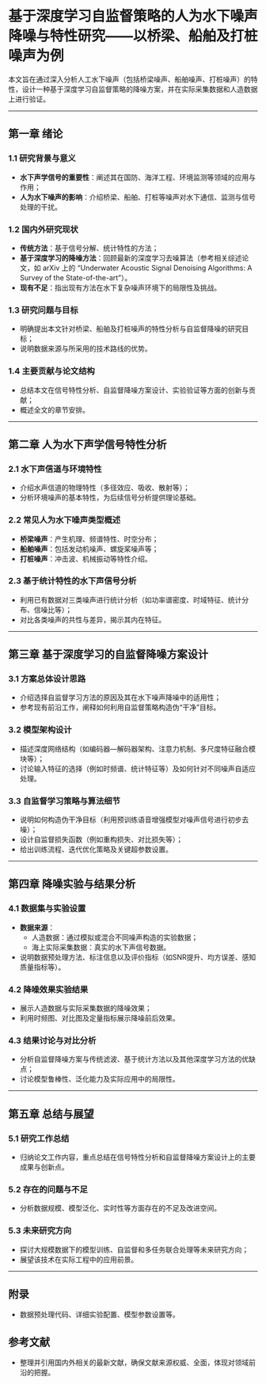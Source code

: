 # 基于深度学习自监督策略的人为水下噪声降噪与特性研究——以桥梁、船舶及打桩噪声为例

本文旨在通过深入分析人工水下噪声（包括桥梁噪声、船舶噪声、打桩噪声）的特性，设计一种基于深度学习自监督策略的降噪方案，并在实际采集数据和人造数据上进行验证。

---

## 第一章 绪论

### 1.1 研究背景与意义
- **水下声学信号的重要性**：阐述其在国防、海洋工程、环境监测等领域的应用与作用；
- **人为水下噪声的影响**：介绍桥梁、船舶、打桩等噪声对水下通信、监测与信号处理的干扰。

### 1.2 国内外研究现状
- **传统方法**：基于信号分解、统计特性的方法；
- **基于深度学习的降噪方法**：回顾最新的深度学习去噪算法（参考相关综述论文，如 arXiv 上的 “Underwater Acoustic Signal Denoising Algorithms: A Survey of the State-of-the-art”）。
- **现有不足**：指出现有方法在水下复杂噪声环境下的局限性及挑战。

### 1.3 研究问题与目标
- 明确提出本文针对桥梁、船舶及打桩噪声的特性分析与自监督降噪的研究目标；
- 说明数据来源与所采用的技术路线的优势。

### 1.4 主要贡献与论文结构
- 总结本文在信号特性分析、自监督降噪方案设计、实验验证等方面的创新与贡献；
- 概述全文的章节安排。

---

## 第二章 人为水下声学信号特性分析

### 2.1 水下声信道与环境特性
- 介绍水声信道的物理特性（多径效应、吸收、散射等）；
- 分析环境噪声的基本特性，为后续信号分析提供理论基础。

### 2.2 常见人为水下噪声类型概述
- **桥梁噪声**：产生机理、频谱特性、时空分布；
- **船舶噪声**：包括发动机噪声、螺旋桨噪声等；
- **打桩噪声**：冲击波、机械振动等特性介绍。

### 2.3 基于统计特性的水下声信号分析
- 利用已有数据对三类噪声进行统计分析（如功率谱密度、时域特征、统计分布、信噪比等）；
- 对比各类噪声的共性与差异，揭示其内在特征。

---

## 第三章 基于深度学习的自监督降噪方案设计

### 3.1 方案总体设计思路
- 介绍选择自监督学习方法的原因及其在水下噪声降噪中的适用性；
- 参考现有前沿工作，阐释如何利用自监督策略构造伪“干净”目标。

### 3.2 模型架构设计
- 描述深度网络结构（如编码器—解码器架构、注意力机制、多尺度特征融合模块等）；
- 讨论输入特征的选择（例如时频谱、统计特征等）及如何针对不同噪声自适应处理。

### 3.3 自监督学习策略与算法细节
- 说明如何构造伪干净目标（利用预训练语音增强模型对噪声信号进行初步去噪）；
- 设计自监督损失函数（例如重构损失、对比损失等）；
- 给出训练流程、迭代优化策略及关键超参数设置。

---

## 第四章 降噪实验与结果分析

### 4.1 数据集与实验设置
- **数据来源**：
  - 人造数据：通过模拟或混合不同噪声构造的实验数据；
  - 海上实际采集数据：真实的水下声信号数据。
- 说明数据预处理方法、标注信息以及评价指标（如SNR提升、均方误差、感知质量指标等）。

### 4.2 降噪效果实验结果
- 展示人造数据与实际采集数据的降噪效果；
- 利用时频图、对比图及定量指标展示降噪前后效果。

### 4.3 结果讨论与对比分析
- 分析自监督降噪方案与传统滤波、基于统计方法以及其他深度学习方法的优缺点；
- 讨论模型鲁棒性、泛化能力及实际应用中的局限性。

---

## 第五章 总结与展望

### 5.1 研究工作总结
- 归纳论文工作内容，重点总结在信号特性分析和自监督降噪方案设计上的主要成果与创新点。

### 5.2 存在的问题与不足
- 分析数据规模、模型泛化、实时性等方面存在的不足及改进空间。

### 5.3 未来研究方向
- 探讨大规模数据下的模型训练、自监督和多任务联合处理等未来研究方向；
- 展望该技术在实际工程中的应用前景。

---

## 附录
- 数据预处理代码、详细实验配置、模型参数设置等。

## 参考文献
- 整理并引用国内外相关的最新文献，确保文献来源权威、全面，体现对领域前沿的把握。
